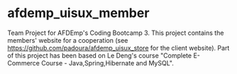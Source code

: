 # afdemp_uisux_member
Team Project for AFDEmp's Coding Bootcamp 3. This project contains the members' website for a cooperation (see https://github.com/padoura/afdemp_uisux_store for the client website). Part of this project has been based on Le Deng's course "Complete E-Commerce Course - Java,Spring,Hibernate and MySQL".
